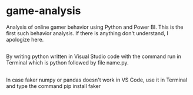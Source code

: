 # game-analysis
Analysis of online gamer behavior using Python and Power BI. This is the first such behavior analysis. If there is anything  don't understand, I apologize here.

##
By writing python written in Visual Studio code with the command run in Terminal which is python followed by file name.py.

##
In case faker numpy or pandas doesn't work in VS Code, use it in Terminal and type the command pip install faker
